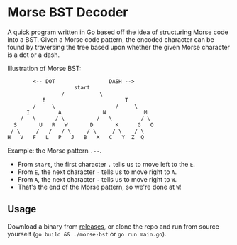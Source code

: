 # Morse BST Decoder

A quick program written in Go based off the idea of structuring Morse code into a BST.
Given a Morse code pattern, the encoded character can be found by traversing the tree based upon whether the given Morse character is a dot or a dash.

Illustration of Morse BST:

```
        <-- DOT                 DASH -->
                     start
                 /           \
           E                         T
        /     \                   /     \
      I         A             N            M
    /   \      / \          /   \         / \
  S       U   R   W       D       K      G   O
 / \     /   /   / \     / \     / \    / \
H   V   F   L   P   J   B   X   C   Y  Z  Q
```

Example: the Morse pattern `.--`.

- From `start`, the first character `.` tells us to move left to the `E`.
- From `E`, the next character `-` tells us to move right to `A`.
- From `A`, the next character `-` tells us to move right to `W`.
- That's the end of the Morse pattern, so we're done at `W`!

## Usage

Download a binary from [releases](https://github.com/tlake/morse-bst/releases), or clone the repo and run from source yourself (`go build && ./morse-bst` or `go run main.go`).
